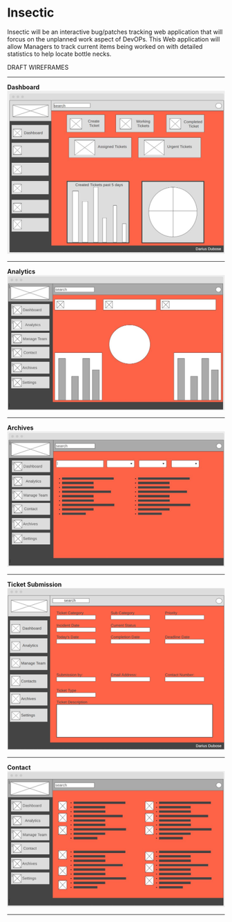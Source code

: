 # Insectic 

Insectic will be an interactive bug/patches tracking web application that will forcus on the unplanned work aspect of DevOPs. This Web application will allow Managers to track current items being worked on with detailed statistics to help locate bottle necks. 

DRAFT WIREFRAMES<br> 
***
<b>Dashboard</b><br>
![](img/dashboard2.JPG)
***
<b>Analytics</b><br>
![](img/Analytic%20page.JPG)
***
<b>Archives</b><br>
![](img/Archives.JPG)
***
<b>Ticket Submission</b><br>
![](img/ticket%20submission.png)
***
<b>Contact</b><br>
![](img/Contact.JPG)
***
